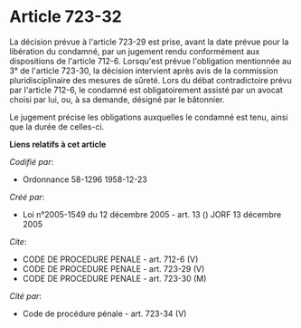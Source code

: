 # Article 723-32

La décision prévue à l'article 723-29 est prise, avant la date prévue pour la libération du condamné, par un jugement rendu
conformément aux dispositions de l'article 712-6. Lorsqu'est prévue l'obligation mentionnée au 3° de l'article 723-30, la
décision intervient après avis de la commission pluridisciplinaire des mesures de sûreté. Lors du débat contradictoire prévu
par l'article 712-6, le condamné est obligatoirement assisté par un avocat choisi par lui, ou, à sa demande, désigné par le
bâtonnier.

Le jugement précise les obligations auxquelles le condamné est tenu, ainsi que la durée de celles-ci.

**Liens relatifs à cet article**

_Codifié par_:

  - Ordonnance 58-1296 1958-12-23

_Créé par_:

  - Loi n°2005-1549 du 12 décembre 2005 - art. 13 () JORF 13 décembre 2005

_Cite_:

  - CODE DE PROCEDURE PENALE - art. 712-6 (V)
  - CODE DE PROCEDURE PENALE - art. 723-29 (V)
  - CODE DE PROCEDURE PENALE - art. 723-30 (M)

_Cité par_:

  - Code de procédure pénale - art. 723-34 (V)
